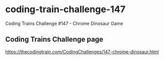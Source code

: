 # coding-train-challenge-147
Coding Trains Challenge #147 - Chrome Dinosaur Game


## Coding Trains Challenge page
https://thecodingtrain.com/CodingChallenges/147-chrome-dinosaur.html

